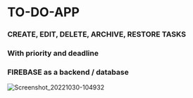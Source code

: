 # TO-DO-APP

### CREATE, EDIT, DELETE, ARCHIVE, RESTORE TASKS
### With priority and deadline
### FIREBASE as a backend / database

![Screenshot_20221030-104932](https://user-images.githubusercontent.com/82266178/198871006-190f1e50-243c-4986-8324-ab6a6779058c.jpg)
